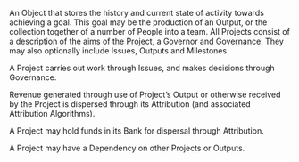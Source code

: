 An Object that stores the history and current state of activity towards achieving a goal.  This goal may be the production of an Output, or the collection together of a number of People into a team.  All Projects consist of a description of the aims of the Project, a Governor and Governance.  They may also optionally include Issues, Outputs and Milestones. 

A Project carries out work through Issues, and makes decisions through Governance.

Revenue generated through use of Project’s Output or otherwise received by the Project is dispersed through its Attribution (and associated Attribution Algorithms).

A Project may hold funds in its Bank for dispersal through Attribution.

A Project may have a Dependency on other Projects or Outputs. 

